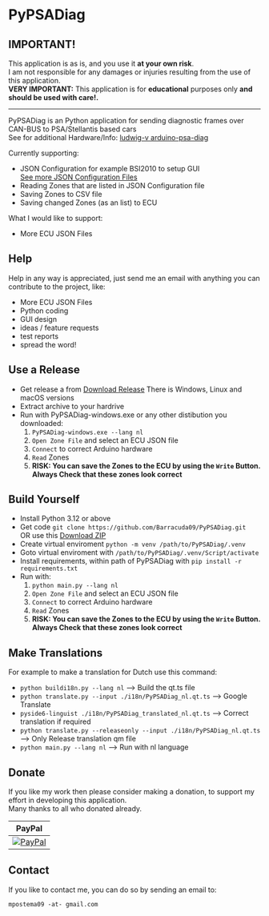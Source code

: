 # PyPSADiag

**IMPORTANT!**
-------
This application is as is, and you use it **at your own risk**.<br/>
I am not responsible for any damages or injuries resulting from the use of this application.<br/>
**VERY IMPORTANT:** This application is for **educational** purposes only **and should be used with care!.**

-------

PyPSADiag is an Python application for sending diagnostic frames over CAN-BUS to PSA/Stellantis based cars <br/>
See for additional Hardware/Info: [ludwig-v arduino-psa-diag](https://github.com/ludwig-v/arduino-psa-diag)

Currently supporting:

- JSON Configuration for example BSI2010 to setup GUI<br/>[See more JSON Configuration Files](https://github.com/Barracuda09/PyPSADiag/tree/main/json)
- Reading Zones that are listed in JSON Configuration file
- Saving Zones to CSV file
- Saving changed Zones (as an list) to ECU

What I would like to support:
- More ECU JSON Files

Help
-------
Help in any way is appreciated, just send me an email with anything you can
contribute to the project, like:
- More ECU JSON Files
- Python coding
- GUI design
- ideas / feature requests
- test reports
- spread the word!

Use a Release
-----
- Get release a from [Download Release](https://github.com/Barracuda09/PyPSADiag/releases) There is Windows, Linux and macOS versions
- Extract archive to your hardrive
- Run with PyPSADiag-windows.exe or any other distibution you downloaded:
	1. `PyPSADiag-windows.exe --lang nl`
	2. `Open Zone File` and select an ECU JSON file
	3. `Connect` to correct Arduino hardware
	4. `Read` Zones
	5. <b> **RISK:** You can save the Zones to the ECU by using the `Write` Button.<br/> **Always Check that these zones look correct** </b>

Build Yourself
-----
- Install Python 3.12 or above
- Get code `git clone https://github.com/Barracuda09/PyPSADiag.git`<br>
  OR use this [Download ZIP](https://github.com/Barracuda09/PyPSADiag/archive/refs/heads/main.zip)
- Create virtual enviroment `python -m venv /path/to/PyPSADiag/.venv`
- Goto virtual enviroment with `/path/to/PyPSADiag/.venv/Script/activate`
- Install requirements, within path of PyPSADiag with `pip install -r requirements.txt`
- Run with:
	1. `python main.py --lang nl`
	2. `Open Zone File` and select an ECU JSON file
	3. `Connect` to correct Arduino hardware
	4. `Read` Zones
	5. <b> **RISK:** You can save the Zones to the ECU by using the `Write` Button.<br/> **Always Check that these zones look correct** </b>


Make Translations
------

For example to make a translation for Dutch use this command:
- `python buildi18n.py --lang nl` --> Build the qt.ts file
- `python translate.py --input ./i18n/PyPSADiag_nl.qt.ts` --> Google Translate
- `pyside6-linguist ./i18n/PyPSADiag_translated_nl.qt.ts` --> Correct translation if required
- `python translate.py --releaseonly --input ./i18n/PyPSADiag_nl.qt.ts` --> Only Release translation qm file
- `python main.py --lang nl` --> Run with nl language

Donate
------

If you like my work then please consider making a donation, to support my effort in
developing this application.<br>
Many thanks to all who donated already.<br>

| PayPal |
|-------|
|  [![PayPal](https://img.shields.io/badge/donate-PayPal-blue.svg)](https://www.paypal.com/cgi-bin/webscr?cmd=_donations&business=H9AX9N7HWSWXE&item_name=PSADiag&item_number=PSADiag&currency_code=EUR&bn=PP%2dDonationsBF%3abtn_donateCC_LG%2egif%3aNonHosted) |

Contact
-------
If you like to contact me, you can do so by sending an email to:

    mpostema09 -at- gmail.com
